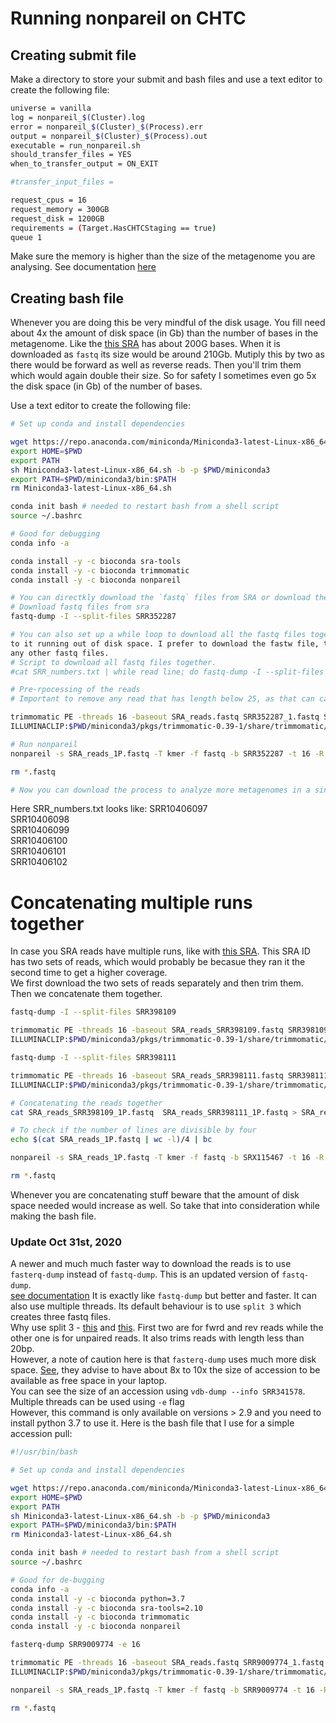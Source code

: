 # Running nonpareil on CHTC

## Creating submit file

Make a directory to store your submit and bash files and use a text editor to create the following file:

```bash
universe = vanilla
log = nonpareil_$(Cluster).log
error = nonpareil_$(Cluster)_$(Process).err
output = nonpareil_$(Cluster)_$(Process).out
executable = run_nonpareil.sh
should_transfer_files = YES
when_to_transfer_output = ON_EXIT

#transfer_input_files = 

request_cpus = 16
request_memory = 300GB
request_disk = 1200GB
requirements = (Target.HasCHTCStaging == true)
queue 1
```
Make sure the memory is higher than the size of the metagenome you are analysing. See documentation [here](https://nonpareil.readthedocs.io/en/latest/redundancy.html#common-options)

## Creating bash file

Whenever you are doing this be very mindful of the disk usage. You fill need about 4x the amount of disk space (in Gb) than the number of bases in the metagenome. Like the [this SRA](https://www.ncbi.nlm.nih.gov/sra/?term=SRR10389008) has about 200G bases. When it is downloaded as `fastq` its size would be around 210Gb. Mutiply this by two as there would be forward as well as reverse reads. Then you'll trim them which would again double their size. So for safety I sometimes even go 5x the disk space (in Gb) of the number of bases.

Use a text editor to create the following file:

```bash
# Set up conda and install dependencies

wget https://repo.anaconda.com/miniconda/Miniconda3-latest-Linux-x86_64.sh
export HOME=$PWD
export PATH
sh Miniconda3-latest-Linux-x86_64.sh -b -p $PWD/miniconda3
export PATH=$PWD/miniconda3/bin:$PATH
rm Miniconda3-latest-Linux-x86_64.sh

conda init bash # needed to restart bash from a shell script
source ~/.bashrc

# Good for debugging
conda info -a

conda install -y -c bioconda sra-tools
conda install -y -c bioconda trimmomatic
conda install -y -c bioconda nonpareil

# You can directkly download the `fastq` files from SRA or download the compressed `sra` files and then uncompress them into `fastq`. 
# Download fastq files from sra
fastq-dump -I --split-files SRR352287

# You can also set up a while loop to download all the fastq files together, I don't recommend it as then there are higher chances of the job terminating due 
to it running out of disk space. I prefer to download the fastw file, trim it, calculate the coverage by running nonpareil and then delete it before downloading 
any other fastq files.
# Script to download all fastq files together. 
#cat SRR_numbers.txt | while read line; do fastq-dump -I --split-files ${line}; done

# Pre-rpocessing of the reads
# Important to remove any read that has length below 25, as that can cause this [error](https://github.com/lmrodriguezr/nonpareil/issues/37)

trimmomatic PE -threads 16 -baseout SRA_reads.fastq SRR352287_1.fastq SRR352287_2.fastq \
ILLUMINACLIP:$PWD/miniconda3/pkgs/trimmomatic-0.39-1/share/trimmomatic/adapters/TruSeq3-PE.fa:2:30:10 MINLEN:25

# Run nonpareil
nonpareil -s SRA_reads_1P.fastq -T kmer -f fastq -b SRR352287 -t 16 -R 300000

rm *.fastq

# Now you can download the process to analyze more metagenomes in a single bash file, rather than submitting multiple jobs.
```
Here SRR_numbers.txt looks like:
SRR10406097   
SRR10406098   
SRR10406099   
SRR10406100   
SRR10406101   
SRR10406102   

# Concatenating multiple runs together

In case you SRA reads have multiple runs, like with [this SRA](https://www.ncbi.nlm.nih.gov/sra/?term=SRR398109). This SRA ID has two sets of reads, which would probably be becasue they ran it the second time to get a higher coverage.
<br> We first download the two sets of reads separately and then trim them. Then we concatenate them together.

```bash
fastq-dump -I --split-files SRR398109

trimmomatic PE -threads 16 -baseout SRA_reads_SRR398109.fastq SRR398109_1.fastq SRR398109_2.fastq \
ILLUMINACLIP:$PWD/miniconda3/pkgs/trimmomatic-0.39-1/share/trimmomatic/adapters/TruSeq3-PE.fa:2:30:10 MINLEN:25

fastq-dump -I --split-files SRR398111

trimmomatic PE -threads 16 -baseout SRA_reads_SRR398111.fastq SRR398111_1.fastq SRR398111_2.fastq \
ILLUMINACLIP:$PWD/miniconda3/pkgs/trimmomatic-0.39-1/share/trimmomatic/adapters/TruSeq3-PE.fa:2:30:10 MINLEN:25

# Concatenating the reads together
cat SRA_reads_SRR398109_1P.fastq  SRA_reads_SRR398111_1P.fastq > SRA_reads_1P.fastq

# To check if the number of lines are divisible by four
echo $(cat SRA_reads_1P.fastq | wc -l)/4 | bc

nonpareil -s SRA_reads_1P.fastq -T kmer -f fastq -b SRX115467 -t 16 -R 300000

rm *.fastq
```
Whenever you are concatenating stuff beware that the amount of disk space needed would increase as well. So take that into consideration while making the bash file.

### Update Oct 31st, 2020 

A newer and much much faster way to download the reads is to use `fasterq-dump` instead of `fastq-dump`. This is an updated version of `fastq-dump`.
<br>[see documentation](https://github.com/ncbi/sra-tools/wiki/HowTo:-fasterq-dump)
It is exactly like `fastq-dump` but better and faster. It can also use multiple threads. Its default behaviour is to use `split 3` which creates three fastq files. 
<br>Why use split 3 - [this](https://www.biostars.org/p/186741/) and [this](https://www.biostars.org/p/156909/).  First two are for fwrd and rev reads while the other one is for unpaired reads. It also trims reads with length less than 20bp. 
<br> However, a note of caution here is that `fasterq-dump` uses much more disk space. [See](https://www.biostars.org/p/156909/), they advise to have about 8x to 10x the size of accession to be available as free space in your laptop. 
<br> You can see the size of an accession using `vdb-dump --info SRR341578`. 
<br> Multiple threads can be used using `-e` flag
<br> However, this command is only available on versions > 2.9 and you need to install python 3.7 to use it. Here is the bash file that I use for a simple accession pull:

```bash
#!/usr/bin/bash

# Set up conda and install dependencies

wget https://repo.anaconda.com/miniconda/Miniconda3-latest-Linux-x86_64.sh
export HOME=$PWD
export PATH
sh Miniconda3-latest-Linux-x86_64.sh -b -p $PWD/miniconda3
export PATH=$PWD/miniconda3/bin:$PATH
rm Miniconda3-latest-Linux-x86_64.sh

conda init bash # needed to restart bash from a shell script
source ~/.bashrc

# Good for de-bugging
conda info -a 
conda install -y -c bioconda python=3.7
conda install -y -c bioconda sra-tools=2.10
conda install -y -c bioconda trimmomatic
conda install -y -c bioconda nonpareil

fasterq-dump SRR9009774 -e 16

trimmomatic PE -threads 16 -baseout SRA_reads.fastq SRR9009774_1.fastq SRR9009774_2.fastq \
ILLUMINACLIP:$PWD/miniconda3/pkgs/trimmomatic-0.39-1/share/trimmomatic/adapters/TruSeq3-PE.fa:2:30:10 MINLEN:25

nonpareil -s SRA_reads_1P.fastq -T kmer -f fastq -b SRR9009774 -t 16 -R 300000

rm *.fastq
```

